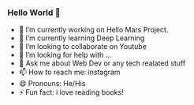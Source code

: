 ### Hello World 👋


- 🔭 I’m currently working on Hello Mars Project.
- 🌱 I’m currently learning Deep Learning
- 👯 I’m looking to collaborate on Youtube
- 🤔 I’m looking for help with ...
- 💬 Ask me about Web Dev or any tech realated stuff 
- 📫 How to reach me: instagram 
- 😄 Pronouns: He/His
- ⚡ Fun fact: i love reading books!

